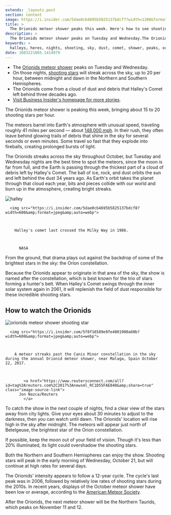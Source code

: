 ```yaml
--- 
extends: _layouts.post 
section: content 
image: https://i.insider.com/5dae0cb4695b5825137bdcf7?width=1200&format=jpeg 
title: > 
  The Orionids meteor shower peaks this week. Here's how to see shooting stars from the dust of Halley's Comet. 
description: > 
  The Orionids meteor shower peaks on Tuesday and Wednesday.The Orionids meteor shower is peaking this week, bringing about 15 to 20 shooting stars per hour.The cycle's last peak was in 2006, followed by relatively low rates of shooting stars during the 2010s.In recent years, displays of the October meteor shower have been low or average, according to the American Meteor Society.After the Orionids, the next meteor shower will be the Northern Taurids, which peaks on November 11 and 12. 
keywords: > 
  halleys, heres, nights, shooting, sky, dust, comet, shower, peaks, orionids, northern, meteor, stars, week 
date: 1603221865.1414979 
--- 
```

<div><ul class="summary-list">
<li>The&#160;<a href="https://www.businessinsider.com/orionids-meteor-shower-peak-see-shooting-stars-2019-10">Orionids meteor shower</a> peaks on Tuesday and Wednesday.&#160;</li>
<li>On those nights,&#160;<a href="https://www.businessinsider.com/when-does-the-perseids-meteor-shower-peak-2019-7">shooting stars</a> will streak across the sky, up to 20 per hour, between midnight and dawn in the Northern and Southern Hemispheres.</li>
<li>The Orionids come from a cloud of dust and debris that Halley's Comet left behind three decades ago.</li>
<li><a href="https://www.businessinsider.com/?hprecirc-bullet">Visit Business Insider's homepage for more stories</a>.</li>
</ul>
<p id="gpt-post-science-mobile_in_post_ad-fluid-1" class="ad ad-wrapper fluid in-post only-mobile"></p>

<p id="gpt-post-science-desktop_in_post_ad-fluid-1" class="ad ad-wrapper fluid in-post only-desktop"></p>
<p>The Orionids meteor shower is peaking this week, bringing about 15 to 20 shooting stars per hour.</p><p>The meteors barrel into Earth's atmosphere with unusual speed, traveling roughly 41 miles per second &#8212; about <a href="https://solarsystem.nasa.gov/asteroids-comets-and-meteors/meteors-and-meteorites/orionids/in-depth/">148,000 mph</a>. In their rush, they often leave behind glowing trails of debris that shine in the sky for several seconds or even minutes. Some travel so fast that they explode into fireballs, creating prolonged bursts of light.</p><p>The Orionids streaks across the sky throughout October, but Tuesday and Wednesday nights are the best time to spot the meteors, since the moon is far from full, and the Earth is passing through the thickest part of a cloud of debris left by Halley's Comet. The ball of ice, rock, and dust orbits the sun and left behind the dust 34 years ago. As Earth's orbit takes the planet through that cloud each year, bits and pieces collide with our world and burn up in the atmosphere, creating bright streaks.</p><p>
      <img class="lazy-image " src="" alt="halley">
    
    
      <img src="https://i.insider.com/5dae0cb4695b5825137bdcf8?width=600&amp;format=jpeg&amp;auto=webp">
    
    
    
        Halley's comet last crossed the Milky Way in 1986.
      

        
          NASA
        
    
</p><p>From the ground, that drama plays out against the backdrop of some of the brightest stars in the sky: the Orion constellation.</p>
<p id="gpt-post-science-mobile_in_post_ad-fluid-2" class="ad ad-wrapper fluid in-post only-mobile"></p>

<p id="gpt-post-science-desktop_in_post_ad-fluid-2" class="ad ad-wrapper fluid in-post only-desktop"></p>
<p>Because the Orionids appear to originate in that area of the sky, the show is named after the constellation, which is best known for the trio of stars forming a hunter's belt. When Halley's Comet swings through the inner solar system again in 2061, it will replenish the field of dust responsible for these incredible shooting stars.</p><h2>How to watch the Orionids</h2><p>
      <img class="lazy-image " src="" alt="orionids meteor shower shooting star">
    
    
      <img src="https://i.insider.com/5f8f16589e9fe4001900a60b?width=600&amp;format=jpeg&amp;auto=webp">
    
    
    
        A meteor streaks past the Canis Minor constellation in the sky during the annual Orionid meteor shower, near Malaga, Spain October 22, 2017.
      

        
            <a href="https://www.reutersconnect.com/all?id=tag%3Areuters.com%2C2017%3Anewsml_RC1D55FAE040&amp;share=true" class="image-source-link">
          Jon Nazca/Reuters
            </a>
        
    
</p><p>To catch the show in the next couple of nights, find a clear view of the stars away from city lights. Give your eyes about 30 minutes to adjust to the darkness, then you can watch until dawn. The Orionids' location will rise high in the sky after midnight. The meteors will appear just north of Betelgeuse, the brightest star of the Orion constellation.</p><p>If possible, keep the moon out of your field of vision. Though it's less than 20% illuminated, its light could overshadow the shooting stars.</p><p>Both the Northern and Southern Hemispheres can enjoy the show. Shooting stars will peak in the early morning of Wednesday, October 21, but will continue at high rates for several days.</p>
<p id="gpt-post-science-mobile_in_post_ad-fluid-3" class="ad ad-wrapper fluid in-post only-mobile"></p>

<p id="gpt-post-science-desktop_in_post_ad-fluid-3" class="ad ad-wrapper fluid in-post only-desktop"></p>
<p>The Orionids' intensity appears to follow a 12-year cycle. The cycle's last peak was in 2006, followed by relatively low rates of shooting stars during the 2010s. In recent years, displays of the October meteor shower have been low or average, according to the <a href="https://www.amsmeteors.org/meteor-showers/meteor-shower-calendar/#Orionids">American Meteor Society</a>.&#160;</p><p>After the Orionids, the next meteor shower will be the Northern Taurids, which peaks on November 11 and 12.</p>
                  </div>